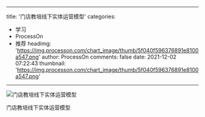 
---
title: '门店教培线下实体运营模型'
categories: 
 - 学习
 - ProcessOn
 - 推荐
headimg: 'https://img.processon.com/chart_image/thumb/5f040f596376891e8100a547.png'
author: ProcessOn
comments: false
date: 2021-12-02 07:22:43
thumbnail: 'https://img.processon.com/chart_image/thumb/5f040f596376891e8100a547.png'
---

<div>   
<img class="thumb" alt="门店教培线下实体运营模型" src="https://img.processon.com/chart_image/thumb/5f040f596376891e8100a547.png" referrerpolicy="no-referrer">
<p>门店教培线下实体运营模型</p>  
</div>
            